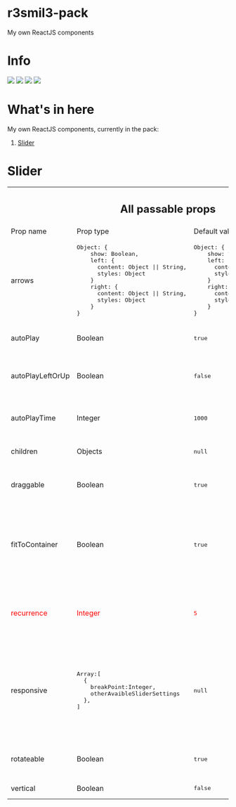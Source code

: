 # r3smil3-pack

My own ReactJS components

<h1>Info</h1>
<img src="https://img.shields.io/github/issues/AlbertZawadzki/r3smil3-pack">
<img src="https://img.shields.io/github/forks/AlbertZawadzki/r3smil3-pack">
<img src="https://img.shields.io/github/stars/AlbertZawadzki/r3smil3-pack">
<img src="https://img.shields.io/github/license/AlbertZawadzki/r3smil3-pack">
<h1>What's in here</h1>
My own ReactJS components, currently in the pack:<br/>
<ol><li><a href="#slider">Slider</a></li></ol>

<style>
.error {
  color:red;
}
</style>

<h1 id="slider">Slider</h1>

<table>
<tr>
  <td colspan='4'>
    <h2 style="text-align:center">
      All passable props
    </h2>
  </td>
</tr>
  <tr>
    <td>
      Prop name
    </td>
    <td>
      Prop type
    </td>
    <td>
      Default value
    </td>
    <td>
      Description
    </td>
  </tr>
  <tr>
    <td>
      arrows
    </td>
    <td>
    <pre>Object: {
    show: Boolean,
    left: {
      content: Object || String,
      styles: Object
    }
    right: {
      content: Object || String,
      styles: Object
    }
}</pre>
    </td>
    <td>
      <pre>Object: {
    show: true,
    left: {
      content: "Left",
      styles: {}
    }
    right: {
      content: "Right",
      styles: {}
    }
}</pre>
    </td>
    <td>
      Sets styling and content of arrows
    </td>
  </tr>
  <tr>
    <td>
      autoPlay
    </td>
    <td>
      Boolean
    </td>
    <td>
      <pre>true</pre>
    </td>
    <td>
     SLider autoslide changing
    </td>
  </tr>
  <tr>
    <td>
      autoPlayLeftOrUp
    </td>
    <td>
    Boolean
    </td>
    <td><pre>false</pre>
    </td>
    <td>
     Autosliding up (if slider is vertical) or left (if slider is horizontal)
    </td>
  </tr>
  <tr>
    <td>
      autoPlayTime
    </td>
    <td>
    Integer
    </td>
    <td><pre>1000</pre>
    </td>
    <td>
     How often the slides will be autochanging
    </td>
  </tr>
   <tr>
    <td>
      children
    </td>
    <td>
     Objects
    </td>
    <td><pre>null</pre>
    </td>
    <td>
     What will be displayed as slides
    </td>
  </tr>
   <tr>
    <td>
      draggable
    </td>
    <td>
     Boolean
    </td>
    <td><pre>true</pre>
    </td>
    <td>
     Sets if slider should react on touching and dragging
    </td>
  </tr>
   <tr>
    <td>
      fitToContainer
    </td>
    <td>
     Boolean
    </td>
    <td><pre>true</pre>
    </td>
    <td>
     Sets sliders width and height to 100% of sliders wrapper and hides everything outside of it
    </td>
  </tr>
   <tr class="error">
    <td>
      recurrence
    </td>
    <td>
     Integer
    </td>
    <td><pre>5</pre>
    </td>
    <td>
     Not avaible yet.
     Sets how many times all slider items should repeat.
    </td>
  </tr>
  <tr>
    <td>
      responsive
    </td>
    <td><pre>Array:[
  {
    breakPoint:Integer,
    otherAvaibleSliderSettings
  },
]</pre>
    </td>
    <td><pre>null</pre>
    </td>
    <td>
     Sets breakpoints to change settings dependlingly on siteHeight (if slider is vertical) or siteWidth (if slider is horizontal)
    </td>
  </tr>
   <tr>
    <td>
      rotateable
    </td>
    <td>
     Boolean
    </td>
    <td><pre>true</pre>
    </td>
    <td>
     Sets if slider should be infinitly rotating
    </td>
  </tr>
   <tr>
    <td>
      vertical
    </td>
    <td>
     Boolean
    </td>
    <td><pre>false</pre>
    </td>
    <td>
     Sets slides vertically
    </td>
  </tr>
</table>
